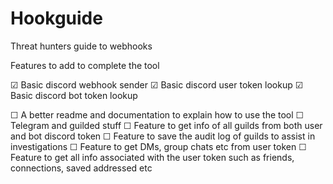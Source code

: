 # Hookguide
Threat hunters guide to webhooks

Features to add to complete the tool

&#9745; Basic discord webhook sender
&#9745; Basic discord user token lookup
&#9745; Basic discord bot token lookup

&#9744; A better readme and documentation to explain how to use the tool
&#9744; Telegram and guilded stuff
&#9744; Feature to get info of all guilds from both user and bot discord token
&#9744; Feature to save the audit log of guilds to assist in investigations
&#9744; Feature to get DMs, group chats etc from user token
&#9744; Feature  to get all info associated with the user token such as friends, connections, saved addressed etc

